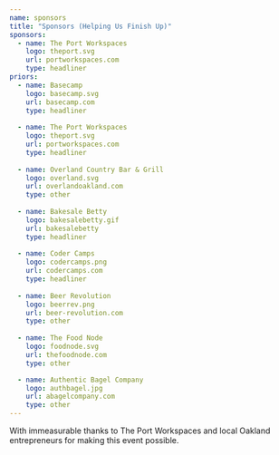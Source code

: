 ```yaml
---
name: sponsors
title: "Sponsors (Helping Us Finish Up)"
sponsors:
  - name: The Port Workspaces
    logo: theport.svg
    url: portworkspaces.com
    type: headliner
priors:
  - name: Basecamp
    logo: basecamp.svg
    url: basecamp.com
    type: headliner
  
  - name: The Port Workspaces
    logo: theport.svg
    url: portworkspaces.com
    type: headliner
  
  - name: Overland Country Bar & Grill
    logo: overland.svg
    url: overlandoakland.com
    type: other
  
  - name: Bakesale Betty
    logo: bakesalebetty.gif
    url: bakesalebetty
    type: headliner 
  
  - name: Coder Camps
    logo: codercamps.png
    url: codercamps.com
    type: headliner
  
  - name: Beer Revolution
    logo: beerrev.png
    url: beer-revolution.com
    type: other
  
  - name: The Food Node
    logo: foodnode.svg
    url: thefoodnode.com
    type: other

  - name: Authentic Bagel Company
    logo: authbagel.jpg
    url: abagelcompany.com
    type: other
---
```

With immeasurable thanks to The Port Workspaces and local Oakland entrepreneurs for making this event possible.
